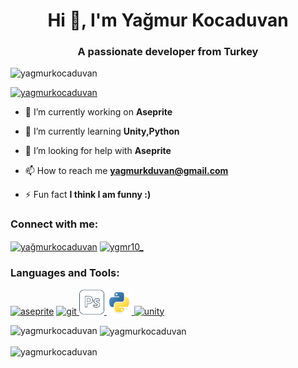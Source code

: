 <h1 align="center">Hi 👋, I'm Yağmur Kocaduvan</h1>
<h3 align="center">A passionate developer from Turkey</h3>

<p align="left"> <img src="https://komarev.com/ghpvc/?username=yagmurkocaduvan&label=Profile%20views&color=0e75b6&style=flat" alt="yagmurkocaduvan" /> </p>

<p align="left"> <a href="https://github.com/ryo-ma/github-profile-trophy"><img src="https://github-profile-trophy.vercel.app/?username=yagmurkocaduvan" alt="yagmurkocaduvan" /></a> </p>

- 🔭 I’m currently working on **Aseprite**

- 🌱 I’m currently learning **Unity,Python**

- 🤝 I’m looking for help with **Aseprite**

- 📫 How to reach me **yagmurkduvan@gmail.com**

- ⚡ Fun fact **I think I am funny :)**

<h3 align="left">Connect with me:</h3>
<p align="left">
<a href="https://linkedin.com/in/yağmurkocaduvan" target="blank"><img align="center" src="https://raw.githubusercontent.com/rahuldkjain/github-profile-readme-generator/master/src/images/icons/Social/linked-in-alt.svg" alt="yağmurkocaduvan" height="30" width="40" /></a>
<a href="https://instagram.com/ygmr10_" target="blank"><img align="center" src="https://raw.githubusercontent.com/rahuldkjain/github-profile-readme-generator/master/src/images/icons/Social/instagram.svg" alt="ygmr10_" height="30" width="40" /></a>
</p>

<h3 align="left">Languages and Tools:</h3>
<p align="left"><a href="https://www.aseprite.org/" target="_blank" rel="noreferrer"><img src="https://upload.wikimedia.org/wikipedia/commons/thumb/6/69/Logo_Aseprite.svg/956px-Logo_Aseprite.svg.png" alt="aseprite" width="40" height="40"/></a>
<a href="https://git-scm.com/" target="_blank" rel="noreferrer"> <img src="https://www.vectorlogo.zone/logos/git-scm/git-scm-icon.svg" alt="git" width="40" height="40"/> </a> <a href="https://www.photoshop.com/en" target="_blank" rel="noreferrer"> <img src="https://raw.githubusercontent.com/devicons/devicon/master/icons/photoshop/photoshop-line.svg" alt="photoshop" width="40" height="40"/> </a> <a href="https://www.python.org" target="_blank" rel="noreferrer"> <img src="https://raw.githubusercontent.com/devicons/devicon/master/icons/python/python-original.svg" alt="python" width="40" height="40"/> </a> <a href="https://unity.com/" target="_blank" rel="noreferrer"> <img src="https://www.vectorlogo.zone/logos/unity3d/unity3d-icon.svg" alt="unity" width="40" height="40"/> </a> </p>

<p><img align="left" src="https://github-readme-stats.vercel.app/api/top-langs?username=yagmurkocaduvan&show_icons=true&locale=en&layout=compact" alt="yagmurkocaduvan" /></p>

<p>&nbsp;<img align="center" src="https://github-readme-stats.vercel.app/api?username=yagmurkocaduvan&show_icons=true&locale=en" alt="yagmurkocaduvan" /></p>

<p><img align="center" src="https://github-readme-streak-stats.herokuapp.com/?user=yagmurkocaduvan&" alt="yagmurkocaduvan" /></p>
